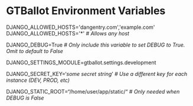 # GTBallot Environment Variables

DJANGO_ALLOWED_HOSTS='dangentry.com','example.com'
DJANGO_ALLOWED_HOSTS='\*' *# Allows any host*

DJANGO_DEBUG=True *# Only include this variable to set DEBUG to True. Omit to default to False*

DJANGO_SETTINGS_MODULE=gtballot.settings.development 

DJANGO_SECRET_KEY=‘*some secret string*’ *# Use a different key for each instance (DEV, PROD, etc)*

DJANGO_STATIC_ROOT=“/home/user/app/static/“ *# Only needed when DEBUG is False*
